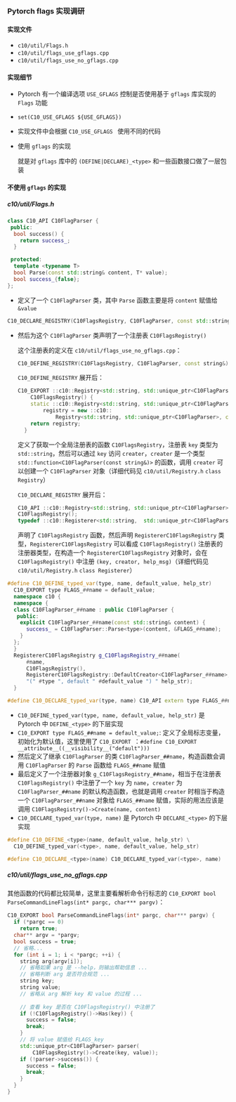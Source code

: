 ### Pytorch flags 实现调研

#### 实现文件

- `c10/util/Flags.h`
- `c10/util/flags_use_gflags.cpp`
- `c10/util/flags_use_no_gflags.cpp`

#### 实现细节

- Pytorch 有一个编译选项 `USE_GFLAGS` 控制是否使用基于 `gflags` 库实现的 `Flags` 功能

- `set(C10_USE_GFLAGS ${USE_GFLAGS})`

- 实现文件中会根据 `C10_USE_GFLAGS ` 使用不同的代码

- 使用 `gflags` 的实现

  就是对 `gflags` 库中的 `(DEFINE|DECLARE)_<type>` 和一些函数接口做了一层包装

#### 不使用 `gflags` 的实现

##### c10/util/Flags.h

```C++
class C10_API C10FlagParser {
 public:
  bool success() {
    return success_;
  }

 protected:
  template <typename T>
  bool Parse(const std::string& content, T* value);
  bool success_{false};
};
```

- 定义了一个 `C10FlagParser` 类，其中 `Parse` 函数主要是将 `content` 赋值给 `&value`

```C++
C10_DECLARE_REGISTRY(C10FlagsRegistry, C10FlagParser, const std::string&);
```

- 然后为这个 `C10FlagParser` 类声明了一个注册表 `C10FlagsRegistry()`

  这个注册表的定义在 `c10/util/flags_use_no_gflags.cpp`：

  ```C++
  C10_DEFINE_REGISTRY(C10FlagsRegistry, C10FlagParser, const string&);
  ```

  `C10_DEFINE_REGISTRY` 展开后：

  ```C++
  C10_EXPORT ::c10::Registry<std::string, std::unique_ptr<C10FlagParser>, const string&>*
      C10FlagsRegistry() {
      static ::c10::Registry<std::string, std::unique_ptr<C10FlagParser>, const string&>*
          registry = new ::c10::
              Registry<std::string, std::unique_ptr<C10FlagParser>, const string&>();
      return registry;
    }
  ```

  定义了获取一个全局注册表的函数 `C10FlagsRegistry`，注册表 `key` 类型为 `std::string`，然后可以通过 `key` 访问 `creater`，`creater` 是一个类型 `std::function<C10FlagParser(const string&)>` 的函数，调用 `creater` 可以创建一个 `C10FlagParser` 对象（详细代码见 `c10/util/Registry.h` `class Registry`）

  `C10_DECLARE_REGISTRY` 展开后：

  ```C++
  C10_API ::c10::Registry<std::string, std::unique_ptr<C10FlagParser>, const std::string&>*
  C10FlagsRegistry();
  typedef ::c10::Registerer<std::string,  std::unique_ptr<C10FlagParser>, const std::string&> RegistererC10FlagsRegistry;
  ```

  声明了 `C10FlagsRegistry` 函数，然后声明 `RegistererC10FlagsRegistry` 类型，`RegistererC10FlagsRegistry` 可以看成 `C10FlagsRegistry()` 注册表的注册器类型，在构造一个 `RegistererC10FlagsRegistry` 对象时，会在 `C10FlagsRegistry()` 中注册 `(key, creator, help_msg)`（详细代码见 `c10/util/Registry.h` `class Registerer`）

``` C++
#define C10_DEFINE_typed_var(type, name, default_value, help_str)       \
  C10_EXPORT type FLAGS_##name = default_value;                         \
  namespace c10 {                                                       \
  namespace {                                                           \
  class C10FlagParser_##name : public C10FlagParser {                   \
   public:                                                              \
    explicit C10FlagParser_##name(const std::string& content) {         \
      success_ = C10FlagParser::Parse<type>(content, &FLAGS_##name);    \
    }                                                                   \
  };                                                                    \
  }                                                                     \
  RegistererC10FlagsRegistry g_C10FlagsRegistry_##name(                 \
      #name,                                                            \
      C10FlagsRegistry(),                                               \
      RegistererC10FlagsRegistry::DefaultCreator<C10FlagParser_##name>, \
      "(" #type ", default " #default_value ") " help_str);             \
  }

#define C10_DECLARE_typed_var(type, name) C10_API extern type FLAGS_##name
```

- `C10_DEFINE_typed_var(type, name, default_value, help_str)` 是 Pytorch 中 `DEFINE_<type>` 的下层实现
- `C10_EXPORT type FLAGS_##name = default_value;`: 定义了全局标志变量，初始化为默认值，这里使用了 `C10_EXPORT `：`#define C10_EXPORT __attribute__((__visibility__("default")))`
- 然后定义了继承 `C10FlagParser` 的类 `C10FlagParser_##name`，构造函数会调用 `C10FlagParser` 的 `Parse` 函数给 `FLAGS_##name` 赋值
- 最后定义了一个注册器对象 `g_C10FlagsRegistry_##name`，相当于在注册表 `C10FlagsRegistry()` 中注册了一个 `key` 为 `name`，`creater` 为 `C10FlagParser_##name` 的默认构造函数，也就是调用 `creater` 时相当于构造一个 `C10FlagParser_##name` 对象给 `FLAGS_##name` 赋值，实际的用法应该是调用 `C10FlagsRegistry()->Create(name, content)`
- `C10_DECLARE_typed_var(type, name)` 是  Pytorch 中 `DECLARE_<type>` 的下层实现

```C++
#define C10_DEFINE_<type>(name, default_value, help_str) \
  C10_DEFINE_typed_var(<type>, name, default_value, help_str)

#define C10_DECLARE_<type>(name) C10_DECLARE_typed_var(<type>, name)
```

##### c10/util/flags_use_no_gflags.cpp

其他函数的代码都比较简单，这里主要看解析命令行标志的 `C10_EXPORT bool ParseCommandLineFlags(int* pargc, char*** pargv)`：

```C++
C10_EXPORT bool ParseCommandLineFlags(int* pargc, char*** pargv) {
  if (*pargc == 0)
    return true;
  char** argv = *pargv;
  bool success = true;
  // 省略...
  for (int i = 1; i < *pargc; ++i) {
    string arg(argv[i]);
    // 省略如果 arg 是 --help，则输出帮助信息 ...
    // 省略判断 arg 是否符合规范 ...
    string key;
    string value;
    // 省略从 arg 解析 key 和 value 的过程 ...
    
    // 查看 key 是否在 C10FlagsRegistry() 中注册了
    if (!C10FlagsRegistry()->Has(key)) {
      success = false;
      break;
    }
    // 将 value 赋值给 FLAGS_key
    std::unique_ptr<C10FlagParser> parser(
        C10FlagsRegistry()->Create(key, value));
    if (!parser->success()) {
      success = false;
      break;
    }
  }
}
```